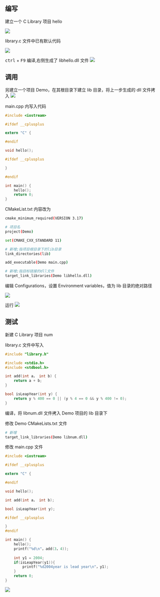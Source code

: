 ## 编写

建立一个 C Library 项目 hello

![](https://cdn.hurra.ltd/img/20201028180820.png)

library.c 文件中已有默认代码

![](https://cdn.hurra.ltd/img/20201028181141.png)

<kbd>ctrl</kbd> + <kbd>F9</kbd> 编译,右侧生成了 libhello.dll 文件
![](https://cdn.hurra.ltd/img/20201028181058.png)

## 调用

另建立一个项目 Demo，在其根目录下建立 lib 目录，将上一步生成的 dll 文件拷入
![](https://cdn.hurra.ltd/img/20201028182033.png)

main.cpp 内写入代码

```c
#include <iostream>

#ifdef __cplusplus

extern "C" {

#endif

void hello();

#ifdef __cplusplus

}

#endif

int main() {
    hello();
    return 0;
}
```

CMakeList.txt 内容改为

```sh
cmake_minimum_required(VERSION 3.17)

# 项目名
project(Demo)

set(CMAKE_CXX_STANDARD 11)

# 新增;指项目根目录下的lib目录
link_directories(lib)

add_executable(Demo main.cpp)

# 新增;指目标链接的dll文件
target_link_libraries(Demo libhello.dll)
```
编辑 Configurations，设置 Environment variables，值为 lib 目录的绝对路径

![](https://cdn.hurra.ltd/img/20201028184033.png)

运行
![](https://cdn.hurra.ltd/img/20201028184425.png)

## 测试

新建 C Library 项目 num

library.c 文件中写入

```c
#include "library.h"

#include <stdio.h>
#include <stdbool.h>

int add(int a， int b) {
    return a + b;
}

bool isLeapYear(int y) {
    return y % 400 == 0 || (y % 4 == 0 && y % 400 != 0);
}
```

编译，将 libnum.dll 文件拷入 Demo 项目的 lib 目录下

修改 Demo CMakeLists.txt 文件

```sh
# 新增
target_link_libraries(Demo libnum.dll)
```

修改 main.cpp 文件

```c
#include <iostream>

#ifdef __cplusplus

extern "C" {

#endif

void hello();

int add(int a， int b);

bool isLeapYear(int y);

#ifdef __cplusplus

}
#endif

int main() {
    hello();
    printf("%d\n"，add(3，4));
    
    int y1 = 2004;
    if(isLeapYear(y1)){
        printf("%d2004year is lead year\n"，y1);
    }
    return 0;
}
```

![](https://cdn.hurra.ltd/img/20201028194047.png)


